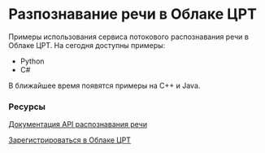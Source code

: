 # Разпознавание речи в Облаке ЦРТ
Примеры использования сервиса потокового распознавания речи в Облаке ЦРТ. На сегодня доступны примеры:
- Python
- C#

В ближайшее время появятся примеры на C++ и Java.


### Ресурсы
[Документация API распознавания речи](https://asr.cp.speechpro.com/docs)

[Зарегистрироваться в Облаке ЦРТ](https://cp.speechpro.com/home)

